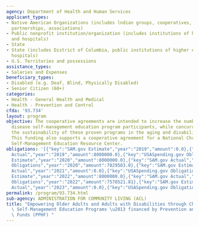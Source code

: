 ```yaml
---
agency: Department of Health and Human Services
applicant_types:
- Native American Organizations (includes lndian groups, cooperatives, corporations,
  partnerships, associations)
- Public nonprofit institution/organization (includes institutions of higher education
  and hospitals)
- State
- State (includes District of Columbia, public institutions of higher education and
  hospitals)
- U.S. Territories and possessions
assistance_types:
- Salaries and Expenses
beneficiary_types:
- Disabled (e.g. Deaf, Blind, Physically Disabled)
- Senior Citizen (60+)
categories:
- Health - General Health and Medical
- Health - Prevention and Control
cfda: '93.734'
layout: program
objective: The cooperative agreements are intended to increase the number of chronic
  disease self-management education program participants, while concurrently increasing
  the sustainability of these proven programs in the aging and disability networks.
  This funding also supports a cooperative agreement for a National Chronic Disease
  Self-Management Education Resource Center.
obligations: '[{"key":"SAM.gov Estimate","year":"2019","amount":0.0},{"key":"SAM.gov
  Actual","year":"2019","amount":8000000.0},{"key":"USASpending.gov Obligations","year":"2019","amount":7839873.0},{"key":"SAM.gov
  Estimate","year":"2020","amount":8000000.0},{"key":"SAM.gov Actual","year":"2020","amount":8000000.0},{"key":"USASpending.gov
  Obligations","year":"2020","amount":7829583.0},{"key":"SAM.gov Estimate","year":"2021","amount":8000000.0},{"key":"SAM.gov
  Actual","year":"2021","amount":0.0},{"key":"USASpending.gov Obligations","year":"2021","amount":8349932.06},{"key":"SAM.gov
  Estimate","year":"2022","amount":8000000.0},{"key":"SAM.gov Actual","year":"2022","amount":0.0},{"key":"USASpending.gov
  Obligations","year":"2022","amount":7578521.81},{"key":"SAM.gov Estimate","year":"2023","amount":0.0},{"key":"SAM.gov
  Actual","year":"2023","amount":0.0},{"key":"USASpending.gov Obligations","year":"2023","amount":6851016.64}]'
permalink: /program/93.734.html
sub-agency: ADMINISTRATION FOR COMMUNITY LIVING (ACL)
title: "Empowering Older Adults and Adults with Disabilities through Chronic Disease\
  \ Self-Management Education Programs \u2013 financed by Prevention and Public Health\
  \ Funds (PPHF) "
---
```

